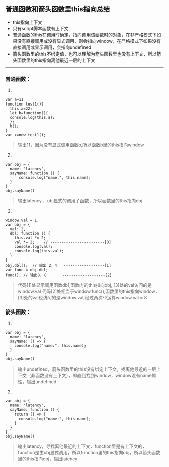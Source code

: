 ## 普通函数和箭头函数里this指向总结
* this指向上下文
* 只有script脚本函数有上下文
* 普通函数的this在调用时确定，指向调用该函数时的对象，在非严格模式下如果没有直接调用或没有显式调用，则会指向window，在严格模式下如果没有直接调用或显示调用，会指向undefined 
* 箭头函数里的this不绑定值，也可以理解为箭头函数里也没有上下文，所以箭头函数里的this指向离他最近一层的上下文

***
### 普通函数：
1. 
```
var a=11
function test1(){
  this.a=22;
  let b=function(){
  console.log(this.a);
  };
  b();
}
var x=new test1();
```
> 输出11，因为没有显式调用函数b,所以函数b里的this指向window

2.
```
var obj = {
  name: 'latency',
  sayName: function () {
      console.log("name:", this.name);
  }
}
obj.sayName()
```
>  输出latency ，obj显式的调用了函数，所以函数里的this指向obj

3.
```
window.val = 1;
var obj = {
  val: 2,
  dbl: function () {
    this.val *= 2; 
    val *= 2;    // ------------------------[3]
    console.log(val);
    console.log(this.val);
  }
}
obj.dbl();  // 输出 2，4   ------------------[1]
var func = obj.dbl;
func(); // 输出8, 8       -------------------[2]
```
>代码[1]处显示调用函数db1,函数内的this指向obj, [3]处的val访问的是window.val
代码[2]处相当于window.func(),函数里的this指向window，[3]处的val也访问的是window.val,经过两次`*2`运算window.val = 8



### 箭头函数：

1.
```
var obj = {
  name: 'latency',
  sayName: () => {
    console.log("name:", this.name);
  }
}
obj.sayName()
```
> 输出undefined，箭头函数里的this没有绑定上下文，找离他最近的一层上下文（非函数没有上下文），即直到找到window，window没有name属性，输出undefined

2.
```
var obj = {
  name: 'latency',
  sayName: function () {
    return () => {
      console.log("name:", this.name);
    }
  }
}
obj.sayName()
```
> 输出latency，寻找离他最近的上下文，function里是有上下文的，function是由obj显式调用，所以function里的this指向obj，所以箭头函数里的this指向obj，输出latency
